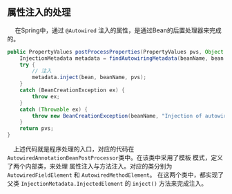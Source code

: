 ## 属性注入的处理
&ensp;&ensp; 在Spring中，通过 `@Autowired` 注入的属性，是通过Bean的后置处理器来完成的。
```java
public PropertyValues postProcessProperties(PropertyValues pvs, Object bean, String beanName) {
    InjectionMetadata metadata = findAutowiringMetadata(beanName, bean.getClass(), pvs);
    try {
        // 注入
        metadata.inject(bean, beanName, pvs);
    }
    catch (BeanCreationException ex) {
        throw ex;
    }
    catch (Throwable ex) {
        throw new BeanCreationException(beanName, "Injection of autowired dependencies failed", ex);
    }
    return pvs;
}
```
&ensp;&ensp;上述代码就是程序处理的入口，对应的代码在 `AutowiredAnnotationBeanPostProcessor`类中。在该类中采用了模板
模式，定义了两个内部类，来处理 属性注入与方法注入。对应的类分别为 `AutowiredFieldElement` 和 `AutowiredMethodElement`。
在这两个类中，都实现了父类 `InjectionMetadata.InjectedElement` 的 `inject()` 方法来完成注入。


